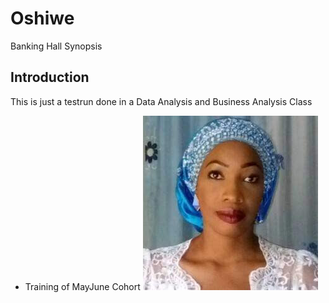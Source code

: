 # Oshiwe
Banking Hall Synopsis
## Introduction
This is just a testrun done in a Data Analysis and Business Analysis Class
- Training of MayJune Cohort
![Picture](https://github.com/Ijeoma-Offor/oshiwe/blob/main/FB_IMG_1723720250124.jpg)
